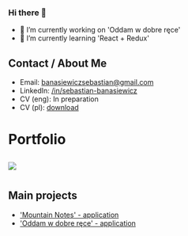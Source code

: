 ### Hi there 👋
- 🔭 I’m currently working on 'Oddam w dobre ręce'
- 🌱 I’m currently learning 'React + Redux'

## Contact / About Me
* Email: <a href="mailto:banasiewiczsebastian@gmail.com">banasiewiczsebastian@gmail.com</a>
* LinkedIn: <a href="https://linkedin.com/in/sebastian-banasiewicz">/in/sebastian-banasiewicz</a>
* CV (eng): <!-- <a href="#">In preparation</a> --> In preparation
* CV (pl): <a href="https://megawrzuta.pl/download/7228d73b9d545e32dbdf5a4fd0d6ae3a.html">download</a>

# Portfolio

<a href="https://github.com/SebastianBanasiewicz/github-readme-stats">
  <img align="center" style="margin: 10px 0" src="https://github-readme-stats.vercel.app/api/top-langs/?username=SebastianBanasiewicz&layout=compact&theme=dark" />
</a>

## Main projects
* ['Mountain Notes' - application](https://github.com/SebastianBanasiewicz/MountainNotes)
* ['Oddam w dobre ręce' - application](https://github.com/SebastianBanasiewicz/Charity)

<!--
**SebastianBanasiewicz/SebastianBanasiewicz** is a ✨ _special_ ✨ repository because its `README.md` (this file) appears on your GitHub profile.

Here are some ideas to get you started:

- 🔭 I’m currently working on 'Oddam w dobre ręce'
- 🌱 I’m currently learning 'React + Redux'
- 👯 I’m looking to collaborate on Junior Java Developer
- 🤔 I’m looking for help with ...
- 💬 Ask me about ...
- 📫 How to reach me: ...
- 😄 Pronouns: ...
- ⚡ Fun fact: ...
-->
